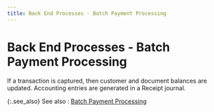 ```yaml
---
title: Back End Processes - Batch Payment Processing
---
```


# Back End Processes - Batch Payment Processing


If a transaction is captured, then customer and document balances are  updated. Accounting entries are generated in a Receipt journal.


{:.see_also}
See also
: [Batch  Payment Processing]({{site.acc_baseurl}}/customer-receipts-and-refunds/batch-payment-processing/batch_payment_processing_ar.html)
